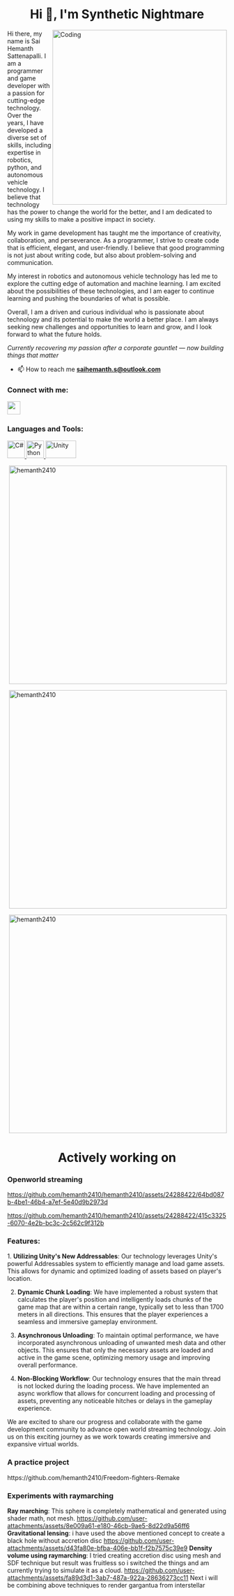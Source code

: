 <h1 align="center">Hi 👋, I'm Synthetic Nightmare</h1>

<img align="right" alt="Coding" width="400" src="https://i.giphy.com/media/d31wIu3HgY048MKs/giphy.webp">
<!--<img align="right" alt="Coding" width="400" style="border-radius:50%" src="https://scontent.fhyd2-1.fna.fbcdn.net/v/t1.6435-9/61700587_1374107669404720_7341415988786626560_n.jpg?_nc_cat=105&ccb=1-7&_nc_sid=09cbfe&_nc_ohc=yA8i0G-rT7IAX99tFia&_nc_ht=scontent.fhyd2-1.fna&oh=00_AfAYJRZyWU-yyOaDyABCQ9eJ544lwEoddhmVsbWUaEtMZg&oe=6432395C">-->
Hi there, my name is Sai Hemanth Sattenapalli. I am a programmer and game developer with a passion for cutting-edge technology. Over the years, I have developed a diverse set of skills, including expertise in robotics, python, and autonomous vehicle technology. I believe that technology has the power to change the world for the better, and I am dedicated to using my skills to make a positive impact in society.

My work in game development has taught me the importance of creativity, collaboration, and perseverance. As a programmer, I strive to create code that is efficient, elegant, and user-friendly. I believe that good programming is not just about writing code, but also about problem-solving and communication.

My interest in robotics and autonomous vehicle technology has led me to explore the cutting edge of automation and machine learning. I am excited about the possibilities of these technologies, and I am eager to continue learning and pushing the boundaries of what is possible.

Overall, I am a driven and curious individual who is passionate about technology and its potential to make the world a better place. I am always seeking new challenges and opportunities to learn and grow, and I look forward to what the future holds.

<i>Currently recovering my passion after a corporate gauntlet — now building things that matter</i>

- 📫 How to reach me **saihemanth.s@outlook.com**

<h3 align="left">Connect with me:</h3>
<p align="left">
<a href="https://www.instagram.com/giga_chad_game_dev/" target="blank"><img align="center" src="https://upload.wikimedia.org/wikipedia/commons/thumb/a/a5/Instagram_icon.png/2048px-Instagram_icon.png" height="30" width="30" /></a>
</p>

<h3 align="left">Languages and Tools:</h3>
<p align="left"> <a href="https://learn.microsoft.com/en-us/dotnet/csharp/" target="_blank"> <img src="https://upload.wikimedia.org/wikipedia/commons/thumb/0/0d/C_Sharp_wordmark.svg/1200px-C_Sharp_wordmark.svg.png" alt="C#" width="40" height="40"/> </a> <a href="https://www.python.org" target="_blank"> <img src="https://s3.dualstack.us-east-2.amazonaws.com/pythondotorg-assets/media/community/logos/python-logo-only.png" alt="Python" width="40" height="40"/> </a> <a href="https://www.unity.com" target="_blank"> <img src="https://logos-world.net/wp-content/uploads/2021/11/Unity-Emblem-700x394.png" alt="Unity" width="70" height="40"/> </a> </p>
<p>&nbsp;<img align="center" width="500" src="https://github-readme-stats.vercel.app/api?username=hemanth2410&show_icons=true&locale=en" alt="hemanth2410" /></p>
<p>&nbsp;<img align="center" width="500" src="https://github-readme-streak-stats.herokuapp.com/?user=hemanth2410" alt="hemanth2410" /></p>
<p>&nbsp;<img align="center" width="500" src="https://github-readme-stats.vercel.app/api/top-langs/?username=hemanth2410&layout=compact" alt="hemanth2410" /></p>

<h1 align="center">Actively working on</h1>
<h3 align="left">Openworld streaming</h3>


https://github.com/hemanth2410/hemanth2410/assets/24288422/64bd087b-4be1-46b4-a7ef-5e40d9b2973d


https://github.com/hemanth2410/hemanth2410/assets/24288422/415c3325-6070-4e2b-bc3c-2c562c9f312b


<h3>Features:</h3>
1. <b>Utilizing Unity's New Addressables</b>: Our technology leverages Unity's powerful Addressables system to efficiently manage and load game assets. This allows for dynamic and optimized loading of assets based on player's location.

2. <b>Dynamic Chunk Loading</b>: We have implemented a robust system that calculates the player's position and intelligently loads chunks of the game map that are within a certain range, typically set to less than 1700 meters in all directions. This ensures that the player experiences a seamless and immersive gameplay environment.

3. <b>Asynchronous Unloading</b>: To maintain optimal performance, we have incorporated asynchronous unloading of unwanted mesh data and other objects. This ensures that only the necessary assets are loaded and active in the game scene, optimizing memory usage and improving overall performance.

4. <b>Non-Blocking Workflow</b>: Our technology ensures that the main thread is not locked during the loading process. We have implemented an async workflow that allows for concurrent loading and processing of assets, preventing any noticeable hitches or delays in the gameplay experience.

We are excited to share our progress and collaborate with the game development community to advance open world streaming technology. Join us on this exciting journey as we work towards creating immersive and expansive virtual worlds.

<h3 align="left">A practice project</h3>
https://github.com/hemanth2410/Freedom-fighters-Remake

<h3>Experiments with raymarching</h3>

<b>Ray marching</b>: This sphere is completely mathematical and generated using shader math, not mesh.
https://github.com/user-attachments/assets/8e009a61-e180-46cb-9ae5-8d22d9a56ff6
<b>Gravitational lensing</b>: i have used the above mentioned concept to create a black hole without accretion disc
https://github.com/user-attachments/assets/d43fa80e-bfba-406e-bb1f-f2b7575c39e9
<b>Density volume using raymarching</b>: I tried creating accretion disc using mesh and SDF technique but result was fruitless so i switched the things and am currently trying to simulate it as a cloud.
https://github.com/user-attachments/assets/fa89d3d1-3ab7-487a-922a-28636273cc11
Next i will be combining above techniques to render gargantua from interstellar


<!--
**hemanth2410/hemanth2410** is a ✨ _special_ ✨ repository because its `README.md` (this file) appears on your GitHub profile.





Here are some ideas to get you started:

- 🔭 I’m currently working on ...
- 🌱 I’m currently learning ...
- 👯 I’m looking to collaborate on ...
- 🤔 I’m looking for help with ...
- 💬 Ask me about ...
- 📫 How to reach me: ...
- 😄 Pronouns: ...
- ⚡ Fun fact: ...
-->


